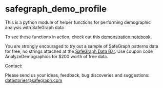 # safegraph_demo_profile
This is a python module of helper functions for performing demographic analysis with SafeGraph data

To see these functions in action, check out this [demonstration notebook](https://colab.research.google.com/drive/13BmucZMu0-UFNnVKoJP4ZuJpGNyQXLln#offline=true&sandboxMode=true). 

You are strongly encouraged to try out a sample of SafeGraph patterns data for free, no strings attached at the [SafeGraph Data Bar](https://shop.safegraph.com/?utm_source=github&utm_medium=referral&utm_campaign=safegraph_demo_profile). Use coupon code AnalyzeDemographics for $200 worth of free data.

Contact:

Please send us your ideas, feedback, bug discoveries and suggestions: datastories@safegraph.com
